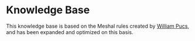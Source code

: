 # Knowledge Base

This knowledge base is based on the Meshal rules created by [William Pucs](https://github.com/williampucs), and has been expanded and optimized on this basis.